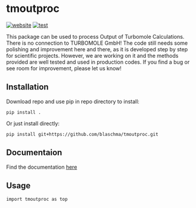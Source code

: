 tmoutproc
==============
[![website](https://github.com/blaschma/tmoutproc/actions/workflows/docs.yml/badge.svg)](https://github.com/blaschma/tmoutproc/actions/workflows/docs.yml)
[![test](https://github.com/blaschma/tmoutproc/actions/workflows/pytest.yml/badge.svg)](https://github.com/blaschma/tmoutproc/actions/workflows/pytest.yml)

This package can be used to process Output of Turbomole Calculations. There is no connection to TURBOMOLE GmbH! The code
still needs some polishing and improvement here and there, as it is developed step by step for scientific projects. 
However, we are working on it and the methods provided are well tested and used in production codes. If you find a bug 
or see room for improvement, please let us know!  


Installation
------------

Download repo and use pip in repo directory to install:
````commandline
pip install .
````
Or just install directly:
````commandline
pip install git+https://github.com/blaschma/tmoutproc.git                                                              
````

Documentaion
------------
Find the documentation [here](https://blaschma.github.io/tmoutproc/tmoutproc/tmoutproc.html)

Usage
------------
``
import tmoutproc as top
``